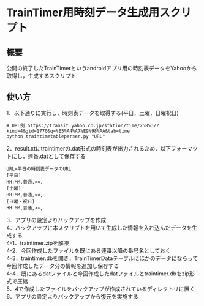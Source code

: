 # TrainTimer用時刻データ生成用スクリプト
## 概要
公開の終了したTrainTimerというandroidアプリ用の時刻表データをYahooから取得し，生成するスクリプト

## 使い方
1．以下通りに実行し，時刻表データを取得する(平日，土曜，日曜祝日)
```
# URL例:https://transit.yahoo.co.jp/station/time/25853/?kind=4&gid=1770&q=%E5%A4%A7%E9%98%AA&tab=time
python traintimetableparser.py "URL"
```
2．result.xtにtraintimerの.dat形式の時刻表が出力されるため，以下フォーマットにし，連番.datとして保存する
```
URL=平日の時刻表データのURL
[平日]
HH:MM,普通,××,
[土曜]
HH:MM,普通,××,
[日曜・祝日]
HH:MM,普通,××,
```

3．アプリの設定よりバックアップを作成  
4．バックアップに本スクリプトを用いて生成した情報を入れ込んだデータを生成する  
4-1．traintimer.zipを解凍  
4-2．今回作成したファイルを既にある連番以降の番号名としておく  
4-3．traintimer.dbを開き，TrainTimerDataテーブルにほかのデータにならって今回作成したデータ分の情報を追加し保存する  
4-4．既にあるdatファイルと今回作成したdatファイルとtraintimer.dbをzip形式で圧縮  
5．4で作成したファイルをバックアップが作成されているディレクトリに置く  
6．アプリの設定よりバックアップから復元を実施する  
